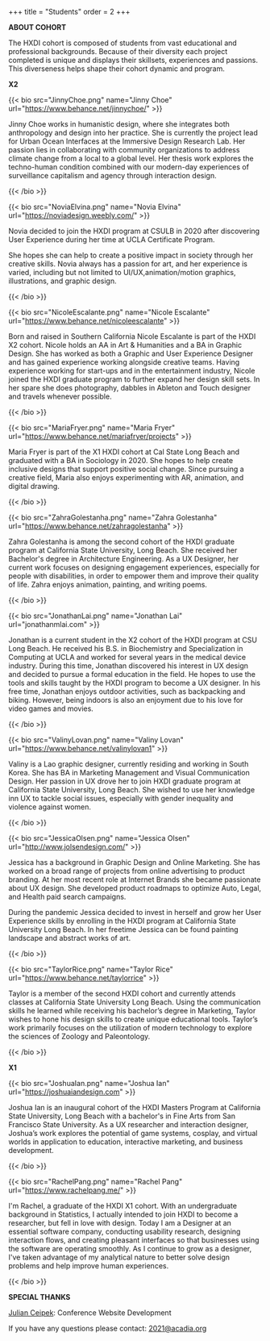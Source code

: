 +++
title = "Students"
order = 2
+++


**ABOUT COHORT**

The HXDI cohort is composed of students from vast educational and professional backgrounds. Because of their diversity each project completed is unique and displays their skillsets, experiences and passions. This diverseness helps shape their cohort dynamic and program.




**X2**


{{< bio src="JinnyChoe.png" name="Jinny Choe" url="https://www.behance.net/jinnychoe/" >}}

Jinny Choe works in humanistic design, where she integrates both anthropology and design into her practice. She is currently the project lead for Urban Ocean Interfaces at the Immersive Design Research Lab. Her passion lies in collaborating with community organizations to address climate change from a local to a global level. Her thesis work explores the techno-human condition combined with our modern-day experiences of surveillance capitalism and agency through interaction design. 

{{< /bio >}}

{{< bio src="NoviaElvina.png" name="Novia Elvina" url="https://noviadesign.weebly.com/" >}}

Novia decided to join the HXDI program at CSULB in 2020 after discovering User Experience during her time at UCLA Certificate Program. 

She hopes she can help to create a positive impact in society through her creative skills. Novia always has a passion for art, and her experience is varied, including but not limited to UI/UX,animation/motion graphics, illustrations, and graphic design.

{{< /bio >}}

{{< bio src="NicoleEscalante.png" name="Nicole Escalante" url="https://www.behance.net/nicoleescalante" >}}

Born and raised in Southern California Nicole Escalante is part of the HXDI X2 cohort. Nicole holds an AA in Art & Humanities and a BA in Graphic Design. She has worked as both a Graphic and User Experience Designer and has gained experience working alongside creative teams. Having experience working for start-ups and in the entertainment industry, Nicole joined the HXDI graduate program to further expand her design skill sets. In her spare she does photography, dabbles in Ableton and Touch designer and travels whenever possible.

{{< /bio >}}

{{< bio src="MariaFryer.png" name="Maria Fryer" url="https://www.behance.net/mariafryer/projects" >}}

Maria Fryer is part of the X1 HXDI cohort at Cal State Long Beach and graduated with a BA in Sociology in 2020. She hopes to help create inclusive designs that support positive social change. Since pursuing a creative field, Maria also enjoys experimenting with AR, animation, and digital drawing. 


{{< /bio >}}

{{< bio src="ZahraGolestanha.png" name="Zahra Golestanha" url="https://www.behance.net/zahragolestanha" >}}

Zahra Golestanha is among the second cohort of the HXDI graduate program at California State University, Long Beach. She received her Bachelor's degree in Architecture Engineering. As a UX Designer, her current work focuses on designing engagement experiences, especially for people with disabilities, in order to empower them and improve their quality of life. Zahra enjoys animation, painting, and writing poems.



{{< /bio >}}

{{< bio src="JonathanLai.png" name="Jonathan Lai" url="jonathanmlai.com" >}}

Jonathan is a current student in the X2 cohort of the HXDI program at CSU Long Beach. He received his B.S. in Biochemistry and Specialization in Computing at UCLA and worked for several years in the medical device industry. During this time, Jonathan discovered his interest in UX design and decided to pursue a formal education in the field. He hopes to use the tools and skills taught by the HXDI program to become a UX designer. In his free time, Jonathan enjoys outdoor activities, such as backpacking and
biking. However, being indoors is also an enjoyment due to his love for video games and movies.



{{< /bio >}}


{{< bio src="ValinyLovan.png" name="Valiny Lovan" url="https://www.behance.net/valinylovan1" >}}

Valiny is a Lao graphic designer, currently residing and working in South Korea. She has BA in Marketing Management and Visual Communication Design. Her passion in UX drove her to join HXDI graduate program at California State University, Long Beach. She wished to use her knowledge inn UX to tackle social issues, especially with gender inequality and violence against women.



{{< /bio >}}

{{< bio src="JessicaOlsen.png" name="Jessica Olsen" url="http://www.jolsendesign.com/" >}}

Jessica has a background in Graphic Design and Online Marketing.
She has worked on a broad range of projects from online advertising to
product branding. At her most recent role at Internet Brands she
became passionate about UX design. She developed product roadmaps to optimize Auto, Legal, and Health paid search campaigns.

During the pandemic Jessica decided to invest in herself and grow her
User Experience skills by enrolling in the HXDI program at California
State University Long Beach. In her freetime Jessica can be found
painting landscape and abstract works of art.



{{< /bio >}}

{{< bio src="TaylorRice.png" name="Taylor Rice" url="https://www.behance.net/taylorrice" >}}

Taylor is a member of the second HXDI cohort and currently attends classes at California State University Long Beach. Using the communication skills he learned while receiving his bachelor’s degree in Marketing, Taylor wishes to hone his design skills to create unique educational tools. Taylor’s work primarily focuses on the utilization of modern technology to explore the sciences of Zoology and Paleontology.



{{< /bio >}}





**X1**


{{< bio src="JoshuaIan.png" name="Joshua Ian" url="https://joshuaiandesign.com" >}}

Joshua Ian is an inaugural cohort of the HXDI Masters Program at California State University, Long Beach with a bachelor's in Fine Arts from San Francisco State University. As a UX researcher and interaction designer, Joshua’s work explores the potential of game systems, cosplay, and virtual worlds in application to education, interactive marketing, and business development.


{{< /bio >}}

{{< bio src="RachelPang.png" name="Rachel Pang" url="https://www.rachelpang.me/" >}}

I'm Rachel, a graduate of the HXDI X1 cohort. With an undergraduate background in Statistics, I actually intended to join HXDI to become a researcher, but fell in love with design. Today I am a Designer at an essential software company, conducting usability research, designing interaction flows, and creating pleasant interfaces so that businesses using the software are operating smoothly. As I continue to grow as a designer, I've taken advantage of my analytical nature to better solve design problems and help improve human experiences.



{{< /bio >}}




**SPECIAL THANKS**

[Julian Ceipek](https://jceipek.com/): Conference Website Development 

If you have any questions please contact: 2021@acadia.org
